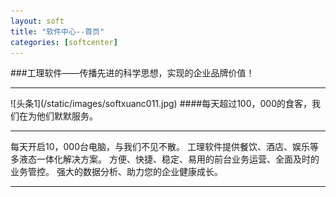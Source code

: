 ```yaml
---
layout: soft
title: "软件中心--首页"
categories: [softcenter]
---
```

###工理软件——传播先进的科学思想，实现的企业品牌价值！
<hr/>
![头条1](/static/images/softxuanc011.jpg)
####每天超过100，000的食客，我们在为他们默默服务。
<hr/>
每天开启10，000台电脑，与我们不见不散。
工理软件提供餐饮、酒店、娱乐等多液态一体化解决方案。
方便、快捷、稳定、易用的前台业务运营、全面及时的业务管控。
强大的数据分析、助力您的企业健康成长。
<hr/>

